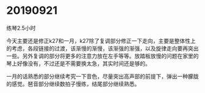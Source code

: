 # 20190921

练琴2.5小时

今天主要还是修正k27和一月，k27除了复调部分修正一下走向，主要是整体性上的考虑，各段链接的过渡，该渐慢的渐慢，该渐强的渐强，以及旋律走向要再突出一些。另外复调的部分将更多的注意力放在左手等等。放踏板放慢的问题在家里的琴上好像没有，不过还是不需要换太急，其实时间还是够的。

一月的话熟悉的部分继续考究一下音色，尽量突出高声部的前提下，弹出一种朦胧的感觉。琶音部分继续数拍子慢练，结尾部分继续熟悉。
